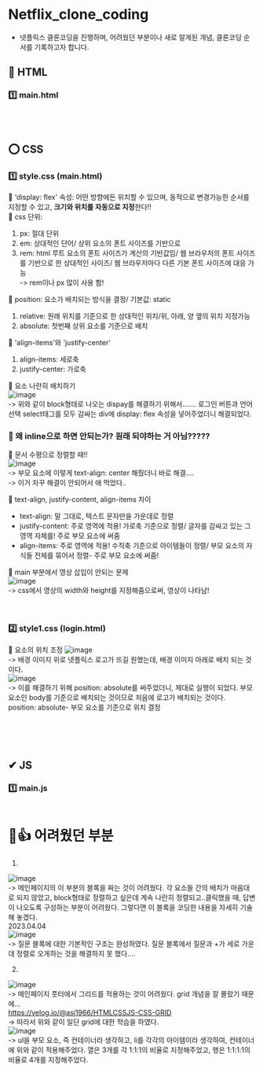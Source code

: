 # Netflix_clone_coding
* 넷플릭스 클론코딩을 진행하며, 어려웠던 부분이나 새로 알게된 개념, 클론코딩 순서를 기록하고자 합니다. <br>

## 👑 HTML
### 1️⃣ main.html



## <br><br>⭕ CSS
### 1️⃣ style.css (main.html)
🔶 'display: flex' 속성: 어떤 방향에든 위치할 수 있으며, 동적으로 변경가능한 순서를 지정할 수 있고, <b>크기와 위치를 자동으로 지정</b>한다!! <br>
🔶 css 단위: <br>
1. px: 절대 단위<br>
2. em: 상대적인 단어/ 상위 요소의 폰트 사이즈를 기반으로<br>
3. rem: html 루트 요소의 폰트 사이즈가 계산의 기반값임/ 웹 브라우저의 폰트 사이즈를 기반으로 한 상대적인 사이즈/ 웹 브라우저마다 다른 기본 폰트 사이즈에 대응 가능<br>
-> rem이나 px 많이 사용 함! <br>

🔶 position: 요소가 배치되는 방식을 결정/ 기본값: static<br>
1. relative: 원래 위치를 기준으로 한 상대적인 위치/위, 아래, 양 옆의 위치 지정가능 <br>
2. absolute: 첫번째 상위 요소를 기준으로 배치<br>

🔶 'align-items'와 'justify-center' <br>
1. align-items: 세로축<br>
2. justify-center: 가로축<br>

🔶 요소 나란히 배치하기<br>
![image](https://user-images.githubusercontent.com/70849122/229091105-4bc451bf-5442-4fa1-ac55-c35899d0742c.png) <br>
-> 위와 같이 block형태로 나오는 dispay를 해결하기 위해서....... 로그인 버튼과 언어선택 select태그를 모두 감싸는 div에 display: flex 속성을 넣어주었더니 해결되었다. <br>
### 🔺 왜 inline으로 하면 안되는가? 원래 되야하는 거 아님?????

🔶 문서 수평으로 정렬할 때!! <br>
![image](https://user-images.githubusercontent.com/70849122/229290472-f2037e19-31cc-435a-b614-f16edbc8b4b4.png) <br>
-> 부모 요소에 이렇게 text-align: center 해줬더니 바로 해결.... <br>
-> 이거 자꾸 해결이 안되어서 애 먹었다..

🔶 text-align, justify-content, align-items 차이 <br>
- text-align: 말 그대로, 텍스트 문자만을 가운데로 정렬<br>
- justify-content: 주로 영역에 적용! 가로축 기준으로 정렬/ 글자를 감싸고 있는 그 영역 자체를! 주로 부모 요소에 써줌 <br> 
- align-items: 주로 영역에 적용! 수직축 기준으로 아이템들이 정렬/ 부모 요소의 자식들 전체를 묶어서 정렬- 주로 부모 요소에 써줌!<br>

🔶 main 부분에서 영상 삽입이 안되는 문제<br>
![image](https://user-images.githubusercontent.com/70849122/229295908-51cdc1d8-12b0-4a75-89ef-d55dd46e0d7d.png) <br>
-> css에서 영상의 width와 height를 지정해줌으로써, 영상이 나타남! <br><br><br>

### 2️⃣ style1.css (login.html)<br>
🔶 요소의 위치 조정
![image](https://user-images.githubusercontent.com/70849122/229998468-49896d6f-5279-4a75-8731-bea5ae9169e2.png) <br>
-> 배경 이미지 위로 넷플릭스 로고가 뜨길 원했는데, 배경 이미지 아래로 배치 되는 것이다. <br>
![image](https://user-images.githubusercontent.com/70849122/229999356-eafce6cc-f05e-4402-ad80-01b54560f88e.png) <br>
-> 이를 해결하기 위해 position: absolute를 써주었더니, 제대로 실행이 되었다. 부모 요소인 body를 기준으로 배치되는 것이므로 처음에 로고가 배치되는 것이다. <br>
position: absolute- 부모 요소를 기준으로 위치 결정<br><br>





## <br><br>✔ JS
### 1️⃣ main.js <br><br>


# 🥇👍 어려웠던 부분<br>
1. 
![image](https://user-images.githubusercontent.com/70849122/229307622-95b0d7e7-2edf-4476-8eec-367f6cd6cc9d.png) <br>
-> 메인페이지의 이 부분의 블록을 짜는 것이 어려웠다. 각 요소들 간의 배치가 마음대로 되지 않았고, block형태로 정렬하고 싶은데 계속 나란히 정렬되고..클릭했을 때, 답변이 나오도록 구성하는 부분이 어려웠다. 그렇다면 이 블록을 코딩한 내용을 자세히 기술해 놓겠다. <br>
2023.04.04<br>
![image](https://user-images.githubusercontent.com/70849122/229688784-dc7c6243-7af9-47a2-a3f8-46f5b33c6812.png) <br>
-> 질문 블록에 대한 기본적인 구조는 완성하였다. 질문 블록에서 질문과 +가 세로 가운데 정렬로 오게하는 것을 해결하지 못 했다....


2. <br>
![image](https://user-images.githubusercontent.com/70849122/229994219-60c7e245-08f8-4d9c-a454-93a005b74a34.png) <br>
-> 메인페이지 풋터에서 그리드를 적용하는 것이 어려웠다. grid 개념을 잘 몰랐기 때문에... <br>
https://velog.io/@asj1966/HTMLCSSJS-CSS-GRID <br>
-> 따라서 위와 같이 일단 grid에 대한 학습을 하였다. <br>
![image](https://user-images.githubusercontent.com/70849122/229994388-6b7448b7-add3-4eed-b31d-9ff684723c18.png) <br> 
-> ul을 부모 요소, 즉 컨테이너라 생각하고, li를 각각의 아이템이라 생각하여, 컨테이너에 위와 같이 적용해주었다. 열은 3개를 각 1:1:1의 비율로 지정해주었고, 행은 1:1:1:1의 비율로 4개를 지정해주었다. <br>
